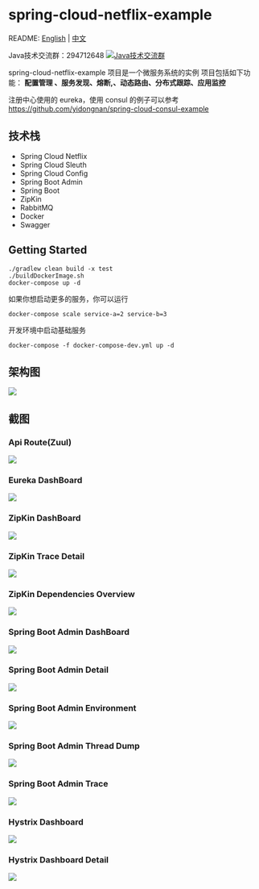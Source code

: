 # spring-cloud-netflix-example
README: [English](https://github.com/yidongnan/spring-cloud-netflix-example/blob/master/README.md) | [中文](https://github.com/yidongnan/spring-cloud-netflix-example/blob/master/README-zh.md)


Java技术交流群：294712648 <a target="_blank" href="http://shang.qq.com/wpa/qunwpa?idkey=34ad403ce78380042406f11a122637ea9d66c11ae20f331dff37bc90a4fde939"><img border="0" src="http://pub.idqqimg.com/wpa/images/group.png" alt="Java技术交流群" title="Java技术交流群"></a>

spring-cloud-netflix-example 项目是一个微服务系统的实例
项目包括如下功能： **配置管理 、服务发现、熔断,、动态路由、分布式跟踪、应用监控**

注册中心使用的 eureka，使用 consul 的例子可以参考 https://github.com/yidongnan/spring-cloud-consul-example

## 技术栈
* Spring Cloud Netflix
* Spring Cloud Sleuth
* Spring Cloud Config
* Spring Boot Admin
* Spring Boot
* ZipKin
* RabbitMQ
* Docker
* Swagger

## Getting Started
```shell
./gradlew clean build -x test
./buildDockerImage.sh
docker-compose up -d
```
如果你想启动更多的服务，你可以运行
```shell
docker-compose scale service-a=2 service-b=3  
```

开发环境中启动基础服务
```
docker-compose -f docker-compose-dev.yml up -d
```

## 架构图
[](url "title")
<img src="https://raw.githubusercontent.com/yidongnan/spring-cloud-netflix-example/master/screenshots/Architecture.png">

## 截图
### Api Route(Zuul)
[](url "title")
<img src="https://raw.githubusercontent.com/yidongnan/spring-cloud-netflix-example/master/screenshots/Selection_001.png">

### Eureka DashBoard
[](url "title")
<img src="https://raw.githubusercontent.com/yidongnan/spring-cloud-netflix-example/master/screenshots/Selection_002.png">

### ZipKin DashBoard
[](url "title")
<img src="https://raw.githubusercontent.com/yidongnan/spring-cloud-netflix-example/master/screenshots/Selection_003.png">

### ZipKin Trace Detail
[](url "title")
<img src="https://raw.githubusercontent.com/yidongnan/spring-cloud-netflix-example/master/screenshots/Selection_004.png">

### ZipKin Dependencies Overview
[](url "title")
<img src="https://raw.githubusercontent.com/yidongnan/spring-cloud-netflix-example/master/screenshots/Selection_005.png">

### Spring Boot Admin DashBoard
[](url "title")
<img src="https://raw.githubusercontent.com/yidongnan/spring-cloud-netflix-example/master/screenshots/Selection_006.png">

### Spring Boot Admin Detail
[](url "title")
<img src="https://raw.githubusercontent.com/yidongnan/spring-cloud-netflix-example/master/screenshots/Selection_007.png">

### Spring Boot Admin Environment
[](url "title")
<img src="https://raw.githubusercontent.com/yidongnan/spring-cloud-netflix-example/master/screenshots/Selection_008.png">

### Spring Boot Admin Thread Dump
[](url "title")
<img src="https://raw.githubusercontent.com/yidongnan/spring-cloud-netflix-example/master/screenshots/Selection_009.png">

### Spring Boot Admin Trace
[](url "title")
<img src="https://raw.githubusercontent.com/yidongnan/spring-cloud-netflix-example/master/screenshots/Selection_010.png">

### Hystrix Dashboard
[](url "title")
<img src="https://raw.githubusercontent.com/yidongnan/spring-cloud-netflix-example/master/screenshots/Selection_011.png">

### Hystrix Dashboard Detail
[](url "title")
<img src="https://raw.githubusercontent.com/yidongnan/spring-cloud-netflix-example/master/screenshots/Selection_012.png">
